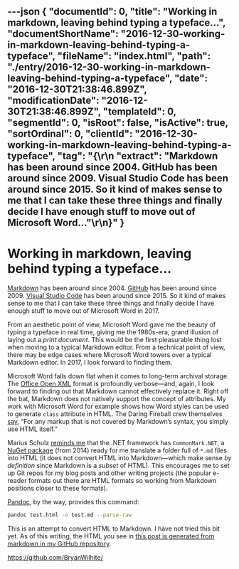 ---json
{
  "documentId": 0,
  "title": "Working in markdown, leaving behind typing a typeface…",
  "documentShortName": "2016-12-30-working-in-markdown-leaving-behind-typing-a-typeface",
  "fileName": "index.html",
  "path": "./entry/2016-12-30-working-in-markdown-leaving-behind-typing-a-typeface",
  "date": "2016-12-30T21:38:46.899Z",
  "modificationDate": "2016-12-30T21:38:46.899Z",
  "templateId": 0,
  "segmentId": 0,
  "isRoot": false,
  "isActive": true,
  "sortOrdinal": 0,
  "clientId": "2016-12-30-working-in-markdown-leaving-behind-typing-a-typeface",
  "tag": "{\r\n  \"extract\": \"Markdown has been around since 2004. GitHub has been around since 2009. Visual Studio Code has been around since 2015. So it kind of makes sense to me that I can take these three things and finally decide I have enough stuff to move out of Microsoft Word...\"\r\n}"
}
---

# Working in markdown, leaving behind typing a typeface…

[Markdown](https://en.wikipedia.org/wiki/Markdown#History) has been around since 2004. [GitHub](https://en.wikipedia.org/wiki/GitHub#History) has been around since 2009. [Visual Studio Code](https://en.wikipedia.org/wiki/Visual_Studio_Code#History) has been around since 2015. So it kind of makes sense to me that I can take these three things and finally decide I have enough stuff to move out of Microsoft Word in 2017.

From an aesthetic point of view, Microsoft Word gave me the beauty of typing a typeface in real time, giving me the 1980s-era, grand illusion of laying out a *print document*. This would be the first pleasurable thing lost when moving to a typical Markdown editor. From a technical point of view, there may be edge cases where Microsoft Word towers over a typical Markdown editor. In 2017, I look forward to finding them.

Microsoft Word falls down flat when it comes to long-term archival storage. The [Office Open XML](https://en.wikipedia.org/wiki/Office_Open_XML) format is profoundly verbose—and, again, I look forward to finding out that Markdown cannot effectively replace it. Right off the bat, Markdown does not natively support the concept of attributes. My work with Microsoft Word for example shows how Word styles can be used to generate `class` attribute in HTML. The Daring Fireball crew themselves [say](https://daringfireball.net/projects/markdown/syntax#html), “For any markup that is not covered by Markdown’s syntax, you simply use HTML itself.”

Marius Schulz [reminds me](https://blog.mariusschulz.com/2015/10/11/parsing-markdown-in-net) that the .NET framework has `CommonMark.NET`, a [NuGet package](https://www.nuget.org/packages/CommonMark.NET/) (from 2014) ready for me translate a folder full of `*.md` files into HTML (it does not convert HTML into Markdown—which make sense *by definition* since Markdown is a *subset* of HTML). This encourages me to set up Git repos for my blog posts and other writing projects (the popular e-reader formats out there are HTML formats so working from Markdown positions closer to these formats).

[Pandoc](http://pandoc.org/MANUAL.html), by the way, provides this command:

```bash
pandoc test.html -o test.md --parse-raw
```

This is an attempt to convert HTML to Markdown. I have not tried this bit yet. As of this writing, the HTML you see in [this post is generated from markdown in my GitHub repository](https://github.com/BryanWilhite/Blog/blob/master/2016-12/Working%20in%20markdown%2C%20leaving%20behind%20typing%20a%20typeface.md).

<https://github.com/BryanWilhite/>
